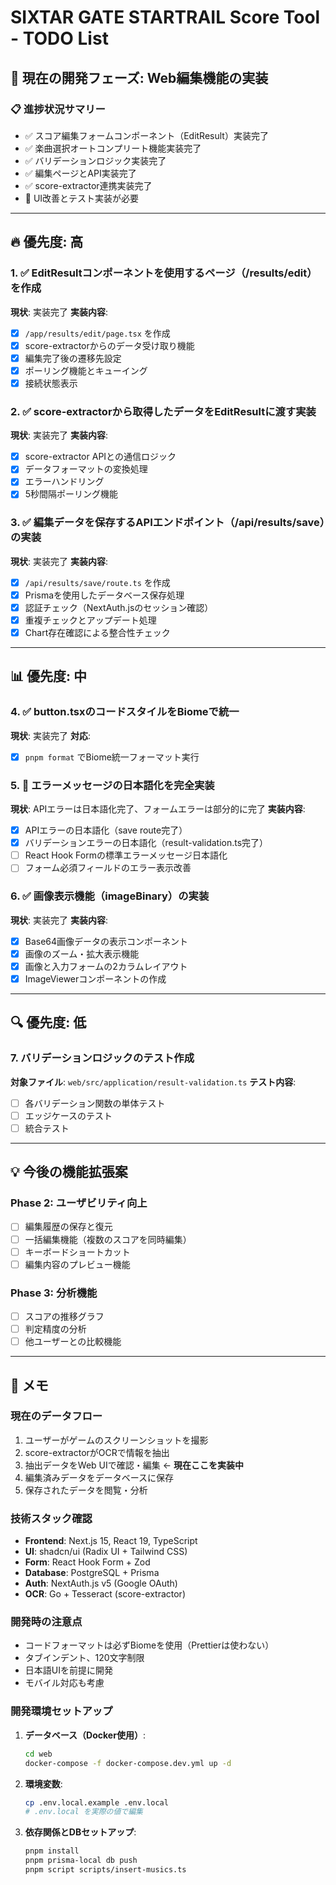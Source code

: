 # SIXTAR GATE STARTRAIL Score Tool - TODO List

## 🎯 現在の開発フェーズ: Web編集機能の実装

### 📋 進捗状況サマリー
- ✅ スコア編集フォームコンポーネント（EditResult）実装完了
- ✅ 楽曲選択オートコンプリート機能実装完了
- ✅ バリデーションロジック実装完了
- ✅ 編集ページとAPI実装完了
- ✅ score-extractor連携実装完了
- 🚧 UI改善とテスト実装が必要

---

## 🔥 優先度: 高

### 1. ✅ EditResultコンポーネントを使用するページ（/results/edit）を作成
**現状**: 実装完了
**実装内容**:
- [x] `/app/results/edit/page.tsx` を作成
- [x] score-extractorからのデータ受け取り機能
- [x] 編集完了後の遷移先設定
- [x] ポーリング機能とキューイング
- [x] 接続状態表示

### 2. ✅ score-extractorから取得したデータをEditResultに渡す実装
**現状**: 実装完了
**実装内容**:
- [x] score-extractor APIとの通信ロジック
- [x] データフォーマットの変換処理
- [x] エラーハンドリング
- [x] 5秒間隔ポーリング機能

### 3. ✅ 編集データを保存するAPIエンドポイント（/api/results/save）の実装
**現状**: 実装完了
**実装内容**:
- [x] `/api/results/save/route.ts` を作成
- [x] Prismaを使用したデータベース保存処理
- [x] 認証チェック（NextAuth.jsのセッション確認）
- [x] 重複チェックとアップデート処理
- [x] Chart存在確認による整合性チェック

---

## 📊 優先度: 中

### 4. ✅ button.tsxのコードスタイルをBiomeで統一
**現状**: 実装完了
**対応**: 
- [x] `pnpm format` でBiome統一フォーマット実行

### 5. 🚧 エラーメッセージの日本語化を完全実装
**現状**: APIエラーは日本語化完了、フォームエラーは部分的に完了
**実装内容**:
- [x] APIエラーの日本語化（save route完了）
- [x] バリデーションエラーの日本語化（result-validation.ts完了）
- [ ] React Hook Formの標準エラーメッセージ日本語化
- [ ] フォーム必須フィールドのエラー表示改善

### 6. ✅ 画像表示機能（imageBinary）の実装
**現状**: 実装完了
**実装内容**:
- [x] Base64画像データの表示コンポーネント
- [x] 画像のズーム・拡大表示機能
- [x] 画像と入力フォームの2カラムレイアウト
- [x] ImageViewerコンポーネントの作成

---

## 🔍 優先度: 低

### 7. バリデーションロジックのテスト作成
**対象ファイル**: `web/src/application/result-validation.ts`
**テスト内容**:
- [ ] 各バリデーション関数の単体テスト
- [ ] エッジケースのテスト
- [ ] 統合テスト

---

## 💡 今後の機能拡張案

### Phase 2: ユーザビリティ向上
- [ ] 編集履歴の保存と復元
- [ ] 一括編集機能（複数のスコアを同時編集）
- [ ] キーボードショートカット
- [ ] 編集内容のプレビュー機能

### Phase 3: 分析機能
- [ ] スコアの推移グラフ
- [ ] 判定精度の分析
- [ ] 他ユーザーとの比較機能

---

## 📝 メモ

### 現在のデータフロー
1. ユーザーがゲームのスクリーンショットを撮影
2. score-extractorがOCRで情報を抽出
3. 抽出データをWeb UIで確認・編集 ← **現在ここを実装中**
4. 編集済みデータをデータベースに保存
5. 保存されたデータを閲覧・分析

### 技術スタック確認
- **Frontend**: Next.js 15, React 19, TypeScript
- **UI**: shadcn/ui (Radix UI + Tailwind CSS)
- **Form**: React Hook Form + Zod
- **Database**: PostgreSQL + Prisma
- **Auth**: NextAuth.js v5 (Google OAuth)
- **OCR**: Go + Tesseract (score-extractor)

### 開発時の注意点
- コードフォーマットは必ずBiomeを使用（Prettierは使わない）
- タブインデント、120文字制限
- 日本語UIを前提に開発
- モバイル対応も考慮

### 開発環境セットアップ
1. **データベース（Docker使用）**:
   ```bash
   cd web
   docker-compose -f docker-compose.dev.yml up -d
   ```

2. **環境変数**:
   ```bash
   cp .env.local.example .env.local
   # .env.local を実際の値で編集
   ```

3. **依存関係とDBセットアップ**:
   ```bash
   pnpm install
   pnpm prisma-local db push
   pnpm script scripts/insert-musics.ts
   ```
